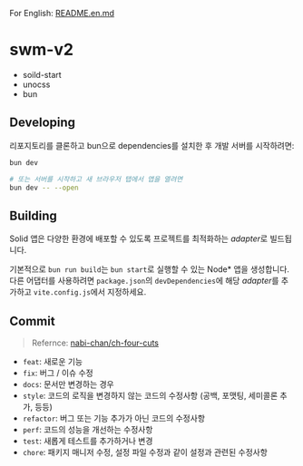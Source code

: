 For English: [README.en.md](./README.en.md)

# swm-v2
- soild-start
- unocss
- bun

## Developing

리포지토리를 클론하고 bun으로 dependencies를 설치한 후 개발 서버를 시작하려면:

```bash
bun dev

# 또는 서버를 시작하고 새 브라우저 탭에서 앱을 열려면
bun dev -- --open
```

## Building
Solid 앱은 다양한 환경에 배포할 수 있도록 프로젝트를 최적화하는 *adapter*로 빌드됩니다.

기본적으로 `bun run build`는 `bun start`로 실행할 수 있는 Node* 앱을 생성합니다. 다른 어댑터를 사용하려면 `package.json`의 `devDependencies`에 해당 *adapter*를 추가하고 `vite.config.js`에서 지정하세요.

## Commit
> Refernce: [nabi-chan/ch-four-cuts](https://github.com/nabi-chan/ch-four-cuts/blob/main/README.md#commit-convention)

-  `feat`: 새로운 기능
-  `fix`: 버그 / 이슈 수정
-  `docs`: 문서만 변경하는 경우
-  `style`: 코드의 로직을 변경하지 않는 코드의 수정사항 (공백, 포맷팅, 세미콜론 추가, 등등)
-  `refactor`: 버그 또는 기능 추가가 아닌 코드의 수정사항
-  `perf`: 코드의 성능을 개선하는 수정사항
-  `test`: 새롭게 테스트를 추가하거나 변경
-  `chore`: 패키지 매니저 수정, 설정 파일 수정과 같이 설정과 관련된 수정사항

